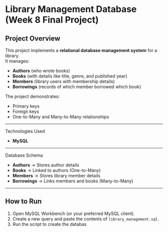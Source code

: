 # Library Management Database (Week 8 Final Project)

## Project Overview
This project implements a **relational database management system** for a library.  
It manages:
- **Authors** (who wrote books)
- **Books** (with details like title, genre, and published year)
- **Members** (library users with membership details)
- **Borrowings** (records of which member borrowed which book)

The project demonstrates:
- Primary keys
- Foreign keys
- One-to-Many and Many-to-Many relationships

---

 Technologies Used
- **MySQL**

---
 Database Schema
- **Authors** → Stores author details  
- **Books** → Linked to authors (One-to-Many)  
- **Members** → Stores library member details  
- **Borrowings** → Links members and books (Many-to-Many)  

---

##  How to Run
1. Open MySQL Workbench (or your preferred MySQL client).
2. Create a new query and paste the contents of `library_management.sql`.
3. Run the script to create the databas
